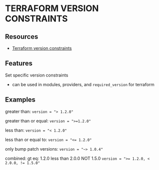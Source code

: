 # TERRAFORM VERSION CONSTRAINTS

## Resources
-  [Terraform version constraints](https://developer.hashicorp.com/terraform/language/expressions/version-constraints)

## Features
Set specific version constraints
- can be used in modules, providers, and `required_version` for terraform

## Examples

greater than:
`version = "> 1.2.0"`

greater than or equal:
`version = ">=1.2.0"`

less than:
`version = "< 1.2.0"`

less than or equal to:
`version = "<= 1.2.0"`

only bump patch versions:
`version = "~> 1.0.4"`

combined:
gt eq: 1.2.0
less than 2.0.0
NOT 1.5.0
`version = ">= 1.2.0, < 2.0.0, != 1.5.0"`